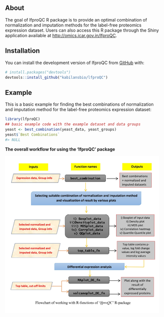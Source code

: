 
<!-- README.md is generated from README.Rmd. Please edit that file -->

## About

<!-- badges: start -->
<!-- badges: end -->

The goal of lfproQC R package is to provide an optimal combination of
normalization and imputation methods for the label-free proteomics
expression dataset. Users can also access this R package through the
Shiny application available at <http://omics.icar.gov.in/lfproQC>.

## Installation

You can install the development version of lfproQC from
[GitHub](https://github.com/) with:

``` r
# install.packages("devtools")
devtools::install_github("kabilansbio/lfproQC")
```

## Example

This is a basic example for finding the best combinations of
normalization and imputation method for the label-free proteomics
expression dataset:

``` r
library(lfproQC)
## basic example code with the example dataset and data groups
yeast <- best_combination(yeast_data, yeast_groups)
yeast$`Best Combinations`
#> NULL
```

**The overall workflow for using the ‘lfproQC’ package**

<img src="vignettes/images/flow1.jpg" width="800px" />
